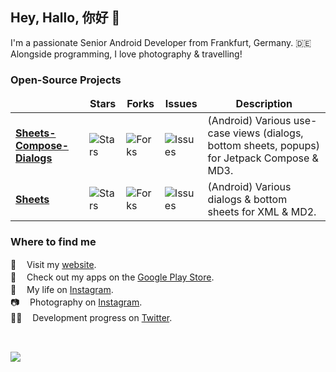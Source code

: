 ## Hey, Hallo, 你好 👋 

I'm a passionate Senior Android Developer from Frankfurt, Germany. 🇩🇪 <br /> 
Alongside programming, I love photography & travelling!

<h3>Open-Source Projects</h3>
<table>
  <thead align="center">
    <tr>
      <td><b></b></td>
      <td><b>Stars</b></td>
      <td><b>Forks</b></td>
      <td><b>Issues</b></td>
      <td><b>Description</b></td>
    </tr>
  </thead>
  <tbody>
    <tr>
      <td><a href="https://github.com/maxkeppeler/sheets-compose-dialogs"><b>Sheets-Compose-Dialogs</b></a></td>
      <td><img alt="Stars" src="https://img.shields.io/github/stars/maxkeppeler/sheets-compose-dialogs"/></td>
      <td><img alt="Forks" src="https://img.shields.io/github/forks/maxkeppeler/sheets-compose-dialogs"/></td>
      <td><img alt="Issues" src="https://img.shields.io/github/issues/maxkeppeler/sheets-compose-dialogs"/></td>
      <td>(Android) Various use-case views (dialogs, bottom sheets, popups) for Jetpack Compose & MD3.</td>
    </tr>  
     <tr>
      <td><a href="https://github.com/maxkeppeler/sheets"><b>Sheets</b></a></td>
      <td><img alt="Stars" src="https://img.shields.io/github/stars/maxkeppeler/sheets"/></td>
      <td><img alt="Forks" src="https://img.shields.io/github/forks/maxkeppeler/sheets"/></td>
      <td><img alt="Issues" src="https://img.shields.io/github/issues/maxkeppeler/sheets"/></td>
      <td>(Android) Various dialogs & bottom sheets for XML & MD2.</td>
    </tr>
  </tbody>
</table>

<h3>Where to find me</h3>

🔗  ㅤVisit my [website](https://maxkeppeler.com/).<br />
🏬  ㅤCheck out my apps on the [Google Play Store](https://play.google.com/store/apps/developer?id=Maximilian+Keppeler).<br />
🧍  ㅤMy life on [Instagram](https://www.instagram.com/maximilian.keppeler).<br />
📷  ㅤPhotography on [Instagram](https://www.instagram.com/max.keppeler).<br />
👨‍💻  ㅤDevelopment progress on [Twitter](https://twitter.com/max_keppeler).<br />


<br />

<p align = "start"><img src = "https://github-readme-stats.vercel.app/api?username=maxkeppeler"></p>
